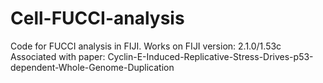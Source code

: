 # Cell-FUCCI-analysis
Code for FUCCI analysis in FIJI. Works on FIJI version: 2.1.0/1.53c
Associated with paper: Cyclin-E-Induced-Replicative-Stress-Drives-p53-dependent-Whole-Genome-Duplication
